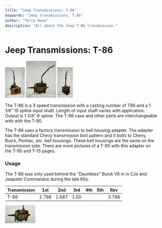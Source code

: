 ```yaml
---
title: "Jeep Transmissions: T-86"
keywords: "Jeep transmissions, T-86"
author: "Terry Howe"
description: "All about the Jeep T-86 transmission."
---
```

# Jeep Transmissions: T-86

[![T-86 front](../../img/transmission/factory/t86f_.jpg)](../../img/transmission/factory/t86f.jpg) [![T-86 side](../../img/transmission/factory/t86ds_.jpg)](../../img/transmission/factory/t86ds.jpg) [![T-86 back](../../img/transmission/factory/t86b_.jpg)](../../img/transmission/factory/t86b.jpg)

The T-86 is a 3 speed transmission with a casting number of T86 and a 1 1/8" 10 spline input shaft. Length of input shaft varies with application. Output is 1 3/8" 6 spline. The T-86 case and other parts are interchangeable with with the T-90.

The T-86 uses a factory transmission to bell housing adapter. The adapter has the standard Chevy transmission bolt pattern and it bolts to Chevy, Buick, Pontiac, etc. bell housings. These bell housings are the same on the transmission side. There are more pictures of a T-90 with this adapter on the T-90 and T-15 pages.

### Usage

The T-86 was only used behind the "Dauntless" Buick V6 in in CJs and Jeepster Commandos during the late 60s.

| Transmission | 1st   | 2nd   | 3rd  | 4th | 5th | Rev   |
|--------------|-------|-------|------|-----|-----|-------|
| T-86         | 2.798 | 1.687 | 1.00 |     |     | 3.798 |

[![T-86 drivers side](../../img/transmission/factory/t86dsc_.jpg)](../../img/transmission/factory/t86dsc.jpg)